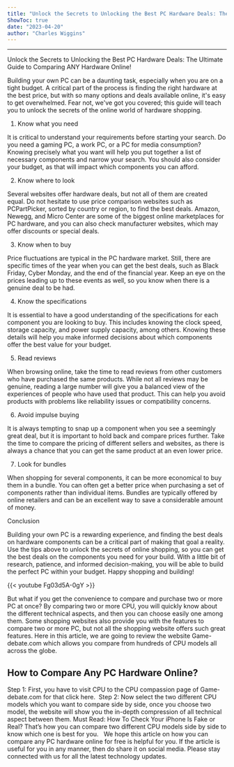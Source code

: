 ```yaml
---
title: "Unlock the Secrets to Unlocking the Best PC Hardware Deals: The Ultimate Guide to Comparing ANY Hardware Online!"
ShowToc: true 
date: "2023-04-20"
author: "Charles Wiggins"
---
```

*****
Unlock the Secrets to Unlocking the Best PC Hardware Deals: The Ultimate Guide to Comparing ANY Hardware Online!

Building your own PC can be a daunting task, especially when you are on a tight budget. A critical part of the process is finding the right hardware at the best price, but with so many options and deals available online, it's easy to get overwhelmed. Fear not, we've got you covered; this guide will teach you to unlock the secrets of the online world of hardware shopping.

1. Know what you need

It is critical to understand your requirements before starting your search. Do you need a gaming PC, a work PC, or a PC for media consumption? Knowing precisely what you want will help you put together a list of necessary components and narrow your search. You should also consider your budget, as that will impact which components you can afford.

2. Know where to look

Several websites offer hardware deals, but not all of them are created equal. Do not hesitate to use price comparison websites such as PCPartPicker, sorted by country or region, to find the best deals. Amazon, Newegg, and Micro Center are some of the biggest online marketplaces for PC hardware, and you can also check manufacturer websites, which may offer discounts or special deals.

3. Know when to buy

Price fluctuations are typical in the PC hardware market. Still, there are specific times of the year when you can get the best deals, such as Black Friday, Cyber Monday, and the end of the financial year. Keep an eye on the prices leading up to these events as well, so you know when there is a genuine deal to be had.

4. Know the specifications

It is essential to have a good understanding of the specifications for each component you are looking to buy. This includes knowing the clock speed, storage capacity, and power supply capacity, among others. Knowing these details will help you make informed decisions about which components offer the best value for your budget.

5. Read reviews

When browsing online, take the time to read reviews from other customers who have purchased the same products. While not all reviews may be genuine, reading a large number will give you a balanced view of the experiences of people who have used that product. This can help you avoid products with problems like reliability issues or compatibility concerns.

6. Avoid impulse buying

It is always tempting to snap up a component when you see a seemingly great deal, but it is important to hold back and compare prices further. Take the time to compare the pricing of different sellers and websites, as there is always a chance that you can get the same product at an even lower price.

7. Look for bundles

When shopping for several components, it can be more economical to buy them in a bundle. You can often get a better price when purchasing a set of components rather than individual items. Bundles are typically offered by online retailers and can be an excellent way to save a considerable amount of money.

Conclusion

Building your own PC is a rewarding experience, and finding the best deals on hardware components can be a critical part of making that goal a reality. Use the tips above to unlock the secrets of online shopping, so you can get the best deals on the components you need for your build. With a little bit of research, patience, and informed decision-making, you will be able to build the perfect PC within your budget. Happy shopping and building!

{{< youtube Fg03d5A-0gY >}} 



But what if you get the convenience to compare and purchase two or more PC at once? By comparing two or more CPU, you will quickly know about the different technical aspects, and then you can choose easily one among them.
Some shopping websites also provide you with the features to compare two or more PC, but not all the shopping website offers such great features. Here in this article, we are going to review the website Game-debate.com which allows you compare from hundreds of CPU models all across the globe.

 
## How to Compare Any PC Hardware Online?


Step 1: First, you have to visit CPU to the CPU compassion page of Game-debate.com for that click here. 
Step 2: Now select the two different CPU models which you want to compare side by side, once you choose two model, the website will show you the in-depth compression of all technical aspect between them.
Must Read: How To Check Your iPhone Is Fake or Real?
That’s how you can compare two different CPU models side by side to know which one is best for you.  
We hope this article on how you can compare any PC hardware online for free is helpful for you. If the article is useful for you in any manner, then do share it on social media. Please stay connected with us for all the latest technology updates. 




